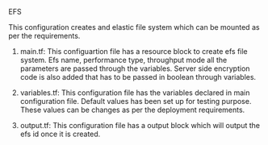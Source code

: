 EFS

This configuration creates and elastic file system which can be mounted as per the requirements.

1. main.tf: This configuartion file has a resource block to create efs file system. Efs name, performance type, throughput mode all the parameters are passed through the variables. Server side encryption code is also added that has to be passed in boolean through variables.

2. variables.tf: This configuration file has the variables declared in main configuration file. Default values has been set up for testing purpose. These values can be changes as per the deployment requirements.

3. output.tf: This configuration file has a output block which will output the efs id once it is created.